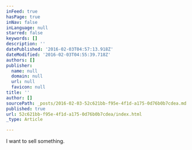 ```yaml
---
inFeed: true
hasPage: true
inNav: false
inLanguage: null
starred: false
keywords: []
description: ''
datePublished: '2016-02-03T04:57:13.918Z'
dateModified: '2016-02-03T04:55:39.718Z'
authors: []
publisher:
  name: null
  domain: null
  url: null
  favicon: null
title: ''
author: []
sourcePath: _posts/2016-02-03-52c621bb-f95e-4f1d-a175-0d76b0b7cdea.md
published: true
url: 52c621bb-f95e-4f1d-a175-0d76b0b7cdea/index.html
_type: Article

---
```

I want to sell something.